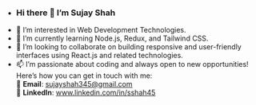 - ### Hi there 👋 I’m Sujay Shah ###
- 👀 I’m interested in Web Development Technologies.
- 🌱 I’m currently learning Node.js, Redux, and Tailwind CSS.
- 💞️ I’m looking to collaborate on building responsive and user-friendly interfaces using React.js and related technologies.
- 📫 I’m passionate about coding and always open to new opportunities! Here’s how you can get in touch with me:<br>
      📧 **Email**: sujayshah345@gmail.com<br>
      🔗 **LinkedIn**: www.linkedin.com/in/sshah45




